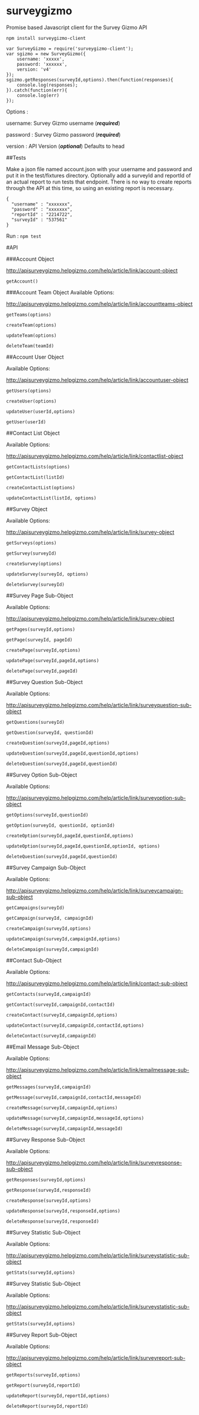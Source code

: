 # surveygizmo
Promise based Javascript client for the Survey Gizmo API

``npm install surveygizmo-client``

    var SurveyGizmo = require('surveygizmo-client');
    var sgizmo = new SurveyGizmo({
        username: 'xxxxx',
        password: 'xxxxxx',
        version: 'v4'
    });
    sgizmo.getResponses(surveyId,options).then(function(responses){
        console.log(responses);
    }).catch(function(err){
        console.log(err)
    });


  Options :

  username: Survey Gizmo username (***required***)

  password : Survey Gizmo password (***required***)

  version : API Version (***optional***) Defaults to head

##Tests

Make a json file named account.json with your username and password and put it in the test/fixtures directory. Optionally add a surveyId and reportId of an actual report to run tests that endpoint. There is no way to create reports through the API at this time, so using an existing report is necessary.

    {
      "username" : "xxxxxxx",
      "password" : "xxxxxxx",
      "reportId" : "2214722",
      "surveyId" : "537561"
    }

Run : ``npm test``

#API

###Account Object

http://apisurveygizmo.helpgizmo.com/help/article/link/account-object

``getAccount()``

###Account Team Object
Available Options:

http://apisurveygizmo.helpgizmo.com/help/article/link/accountteams-object

``getTeams(options)``

``createTeam(options)``

``updateTeam(options)``

``deleteTeam(teamId)``


##Account User Object

Available Options:

http://apisurveygizmo.helpgizmo.com/help/article/link/accountuser-object


``getUsers(options)``

``createUser(options)``

``updateUser(userId,options)``

``getUser(userId)``

##Contact List Object

Available Options:

http://apisurveygizmo.helpgizmo.com/help/article/link/contactlist-object

``getContactLists(options)``

``getContactList(listId)``

``createContactList(options)``

``updateContactList(listId, options)``

##Survey Object

Available Options:


http://apisurveygizmo.helpgizmo.com/help/article/link/survey-object

``getSurveys(options)``

``getSurvey(surveyId)``

``createSurvey(options)``

``updateSurvey(surveyId, options)``

``deleteSurvey(surveyId)``


##Survey Page Sub-Object

Available Options:


http://apisurveygizmo.helpgizmo.com/help/article/link/survey-object

``getPages(surveyId,options)``

``getPage(surveyId, pageId)``

``createPage(surveyId,options)``

``updatePage(surveyId,pageId,options)``

``deletePage(surveyId,pageId)``


##Survey Question Sub-Object

Available Options:

http://apisurveygizmo.helpgizmo.com/help/article/link/surveyquestion-sub-object

``getQuestions(surveyId)``

``getQuestion(surveyId, questionId)``

``createQuestion(surveyId,pageId,options)``

``updateQuestion(surveyId,pageId,questionId,options)``

``deleteQuestion(surveyId,pageId,questionId)``

##Survey Option Sub-Object

Available Options:


http://apisurveygizmo.helpgizmo.com/help/article/link/surveyoption-sub-object


``getOptions(surveyId,questionId)``

``getOption(surveyId, questionId, optionId)``

``createOption(surveyId,pageId,questionId,options)``

``updateOption(surveyId,pageId,questionId,optionId, options)``

``deleteQuestion(surveyId,pageId,questionId)``

##Survey Campaign Sub-Object

Available Options:


http://apisurveygizmo.helpgizmo.com/help/article/link/surveycampaign-sub-object

``getCampaigns(surveyId)``

``getCampaign(surveyId, campaignId)``

``createCampaign(surveyId,options)``

``updateCampaign(surveyId,campaignId,options)``

``deleteCampaign(surveyId,campaignId)``


##Contact Sub-Object

Available Options:

http://apisurveygizmo.helpgizmo.com/help/article/link/contact-sub-object

``getContacts(surveyId,campaignId)``

``getContact(surveyId,campaignId,contactId)``

``createContact(surveyId,campaignId,options)``

``updateContact(surveyId,campaignId,contactId,options)``

``deleteContact(surveyId,campaignId)``

##Email Message Sub-Object

Available Options:

http://apisurveygizmo.helpgizmo.com/help/article/link/emailmessage-sub-object

``getMessages(surveyId,campaignId)``

``getMessage(surveyId,campaignId,contactId,messageId)``

``createMessage(surveyId,campaignId,options)``

``updateMessage(surveyId,campaignId,messageId,options)``

``deleteMessage(surveyId,campaignId,messageId)``


##Survey Response Sub-Object

Available Options:

http://apisurveygizmo.helpgizmo.com/help/article/link/surveyresponse-sub-object

``getResponses(surveyId,options)``

``getResponse(surveyId,responseId)``

``createResponse(surveyId,options)``

``updateResponse(surveyId,responseId,options)``

``deleteResponse(surveyId,responseId)``


##Survey Statistic Sub-Object

Available Options:

http://apisurveygizmo.helpgizmo.com/help/article/link/surveystatistic-sub-object

``getStats(surveyId,options)``

##Survey Statistic Sub-Object

Available Options:

http://apisurveygizmo.helpgizmo.com/help/article/link/surveystatistic-sub-object

``getStats(surveyId,options)``

##Survey Report Sub-Object

Available Options:

http://apisurveygizmo.helpgizmo.com/help/article/link/surveyreport-sub-object

``getReports(surveyId,options)``

``getReport(surveyId,reportId)``

``updateReport(surveyId,reportId,options)``

``deleteReport(surveyId,reportId)``

